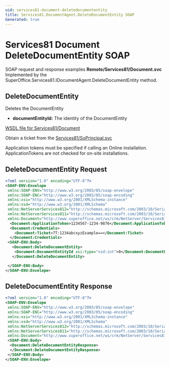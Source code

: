 ```yaml
---
uid: services81-document-deletedocumententity
title: Services81.DocumentAgent.DeleteDocumentEntity SOAP
Generated: true
---
```


# Services81 Document DeleteDocumentEntity SOAP

SOAP request and response examples **Remote/Services81/Document.svc**
Implemented by the <see cref="M:SuperOffice.Services81.IDocumentAgent.DeleteDocumentEntity">SuperOffice.Services81.IDocumentAgent.DeleteDocumentEntity</see> method.

## DeleteDocumentEntity

Deletes the DocumentEntity

* **documentEntityId:** The identity of the DocumentEntity



[WSDL file for Services81/Document](../Services81-Document.md)

Obtain a ticket from the [Services81/SoPrincipal.svc](../SoPrincipal/SoPrincipal.md)

Application tokens must be specified if calling an Online installation. ApplicationTokens are not checked for on-site installations.

## DeleteDocumentEntity Request

```xml
<?xml version="1.0" encoding="UTF-8"?>
<SOAP-ENV:Envelope
 xmlns:SOAP-ENV="http://www.w3.org/2003/05/soap-envelope"
 xmlns:SOAP-ENC="http://www.w3.org/2003/05/soap-encoding"
 xmlns:xsi="http://www.w3.org/2001/XMLSchema-instance"
 xmlns:xsd="http://www.w3.org/2001/XMLSchema"
 xmlns:NetServerServices812="http://schemas.microsoft.com/2003/10/Serialization/Arrays"
 xmlns:NetServerServices811="http://schemas.microsoft.com/2003/10/Serialization/"
 xmlns:Document="http://www.superoffice.net/ws/crm/NetServer/Services81">
  <Document:ApplicationToken>1234567-1234-9876</Document:ApplicationToken>
  <Document:Credentials>
    <Document:Ticket>7T:1234abcxyzExample==</Document:Ticket>
  </Document:Credentials>
 <SOAP-ENV:Body>
   <Document:DeleteDocumentEntity>
    <Document:DocumentEntityId xsi:type="xsd:int">0</Document:DocumentEntityId>
   </Document:DeleteDocumentEntity>

 </SOAP-ENV:Body>
</SOAP-ENV:Envelope>

```


## DeleteDocumentEntity Response

```xml
<?xml version="1.0" encoding="UTF-8"?>
<SOAP-ENV:Envelope
 xmlns:SOAP-ENV="http://www.w3.org/2003/05/soap-envelope"
 xmlns:SOAP-ENC="http://www.w3.org/2003/05/soap-encoding"
 xmlns:xsi="http://www.w3.org/2001/XMLSchema-instance"
 xmlns:xsd="http://www.w3.org/2001/XMLSchema"
 xmlns:NetServerServices812="http://schemas.microsoft.com/2003/10/Serialization/Arrays"
 xmlns:NetServerServices811="http://schemas.microsoft.com/2003/10/Serialization/"
 xmlns:Document="http://www.superoffice.net/ws/crm/NetServer/Services81">
 <SOAP-ENV:Body>
  <Document:DeleteDocumentEntityResponse>
  </Document:DeleteDocumentEntityResponse>
 </SOAP-ENV:Body>
</SOAP-ENV:Envelope>

```

